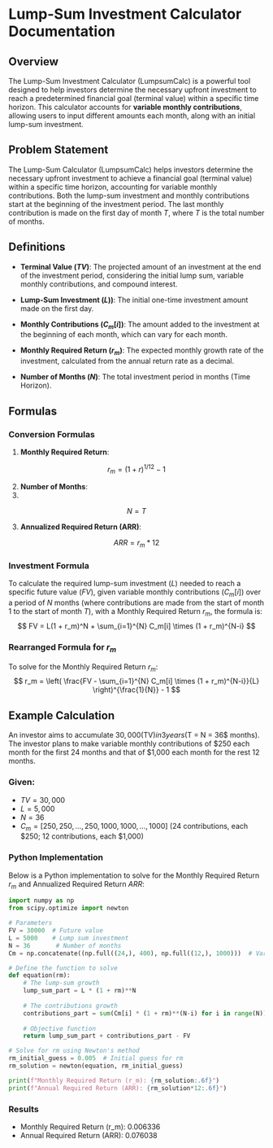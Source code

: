 # Lump-Sum Investment Calculator Documentation

## Overview

The Lump-Sum Investment Calculator (LumpsumCalc) is a powerful tool designed to help investors determine the necessary upfront investment to reach a predetermined financial goal (terminal value) within a specific time horizon. This calculator accounts for **variable monthly contributions**, allowing users to input different amounts each month, along with an initial lump-sum investment.

## Problem Statement

The Lump-Sum Calculator (LumpsumCalc) helps investors determine the necessary upfront investment to achieve a financial goal (terminal value) within a specific time horizon, accounting for variable monthly contributions. Both the lump-sum investment and monthly contributions start at the beginning of the investment period. The last monthly contribution is made on the first day of month $T$, where $T$ is the total number of months.

## Definitions

- **Terminal Value ($TV$)**: The projected amount of an investment at the end of the investment period, considering the initial lump sum, variable monthly contributions, and compound interest.
  
- **Lump-Sum Investment ($L$))**: The initial one-time investment amount made on the first day.

- **Monthly Contributions ($C_m[i]$)**: The amount added to the investment at the beginning of each month, which can vary for each month.

- **Monthly Required Return ($r_m$)**: The expected monthly growth rate of the investment, calculated from the annual return rate as a decimal.

- **Number of Months ($N$)**: The total investment period in months (Time Horizon).

## Formulas

### Conversion Formulas

1. **Monthly Required Return**:

$$
r_m = (1 + r)^{1/12} - 1
$$

2. **Number of Months**:
3. 
$$
N = T
$$

3. **Annualized Required Return (ARR)**:

$$
ARR = r_m*12
$$

### Investment Formula

To calculate the required lump-sum investment ($L$) needed to reach a specific future value ($FV$), given variable monthly contributions ($C_m[i]$) over a period of $N$ months (where contributions are made from the start of month 1 to the start of month $T$), with a Monthly Required Return $r_m$, the formula is:
$$
FV = L(1 + r_m)^N + \sum_{i=1}^{N} C_m[i] \times (1 + r_m)^{N-i}
$$

### Rearranged Formula for $r_m$

To solve for the Monthly Required Return $r_m$:
$$
r_m = \left( \frac{FV - \sum_{i=1}^{N} C_m[i] \times (1 + r_m)^{N-i}}{L} \right)^{\frac{1}{N}} - 1
$$

## Example Calculation

An investor aims to accumulate $30,000 ($TV$) in 3 years ($T = N = 36$ months). The investor plans to make variable monthly contributions of $250 each month for the first 24 months and that of $1,000 each month for the rest 12 months.

### Given:

- $TV = 30,000$
- $L = 5,000$
- $N = 36$
- $C_m = [250, 250, \ldots, 250, 1000, 1000, \ldots, 1000]$ (24 contributions, each $250; 12 contributions, each $1,000)

### Python Implementation

Below is a Python implementation to solve for the Monthly Required Return $r_m$ and Annualized Required Return $ARR$:

```python
import numpy as np
from scipy.optimize import newton

# Parameters
FV = 30000  # Future value
L = 5000    # Lump sum investment
N = 36       # Number of months
Cm = np.concatenate((np.full((24,), 400), np.full((12,), 1000)))  # Variable monthly contributions

# Define the function to solve
def equation(rm):
    # The lump-sum growth
    lump_sum_part = L * (1 + rm)**N
    
    # The contributions growth
    contributions_part = sum(Cm[i] * (1 + rm)**(N-i) for i in range(N))
    
    # Objective function
    return lump_sum_part + contributions_part - FV

# Solve for rm using Newton's method
rm_initial_guess = 0.005  # Initial guess for rm
rm_solution = newton(equation, rm_initial_guess)

print(f"Monthly Required Return (r_m): {rm_solution:.6f}")
print(f"Annual Required Return (ARR): {rm_solution*12:.6f}")


```
### Results
- Monthly Required Return (r_m): 0.006336
- Annual Required Return (ARR): 0.076038
